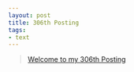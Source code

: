 ```yaml
---
layout: post
title: 306th Posting
tags: 
- text
---
```


> [Welcome to my 306th Posting](https://janghan-kor.tistory.com/1260)
